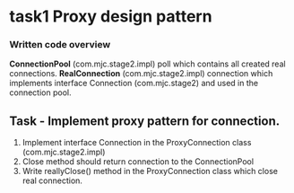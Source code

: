 # task1 Proxy design pattern

### Written code overview

**ConnectionPool** (com.mjc.stage2.impl) poll which contains all created real connections.
**RealConnection** (com.mjc.stage2.impl) connection which implements interface Connection (com.mjc.stage2) and used in
the connection pool.

## Task - Implement proxy pattern for connection.

1. Implement interface Connection  in the ProxyConnection class (com.mjc.stage2.impl)
2. Close method should return connection to the ConnectionPool 
3. Write reallyClose() method in the ProxyConnection class which close real connection.


